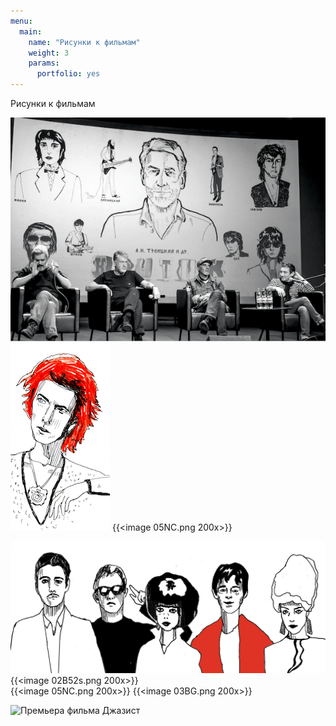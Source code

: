```yaml
---
menu:
  main:
    name: "Рисунки к фильмам"
    weight: 3
    params:
      portfolio: yes
---
```

Рисунки к фильмам

![прессконференция Критик](08-14-Kino_2.png)  
![Д.Боуи](DBcopy.png) {{<image 05NC.png 200x>}}

![](02B52s.png)
{{<image 02B52s.png 200x>}}  
{{<image 05NC.png 200x>}} {{<image 03BG.png 200x>}}

![Премьера фильма Джазист](https://user-images.githubusercontent.com/122204837/211289502-78c41f42-2e7e-422b-a19e-4c7543bdb95b.png)

